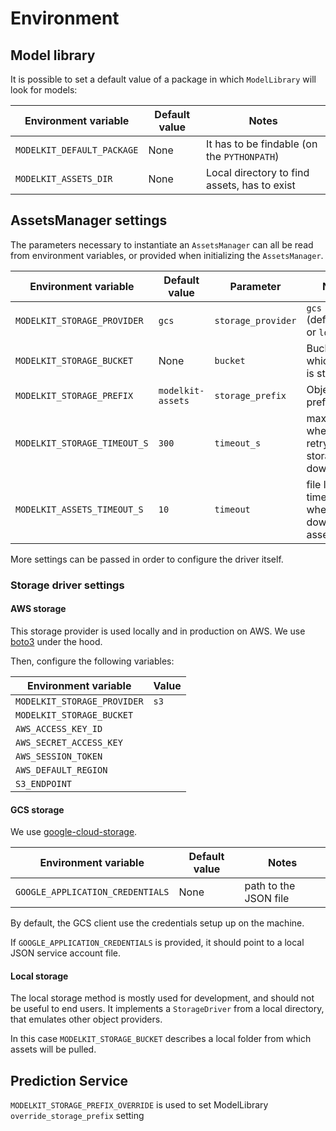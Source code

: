 # Environment

## Model library

It is possible to set a default value of a package in which `ModelLibrary` will look for models:

| Environment variable | Default value | Notes |
| --- | --- | --- |
| `MODELKIT_DEFAULT_PACKAGE` | None | It has to be findable (on the `PYTHONPATH`) |
| `MODELKIT_ASSETS_DIR` | None | Local directory to find assets, has to exist |

## AssetsManager settings

The parameters necessary to instantiate an `AssetsManager` can all be read from environment variables, or provided when initializing the `AssetsManager`.

| Environment variable | Default value | Parameter | Notes |
| --- | --- | --- | --- |
| `MODELKIT_STORAGE_PROVIDER` | `gcs` | `storage_provider` | `gcs` (default), `s3` or `local` |
| `MODELKIT_STORAGE_BUCKET` | None | `bucket` | Bucket in which data is stored |
| `MODELKIT_STORAGE_PREFIX` | `modelkit-assets` | `storage_prefix` | Objects prefix |
| `MODELKIT_STORAGE_TIMEOUT_S` | `300` | `timeout_s` | max time when retrying storage downloads |
| `MODELKIT_ASSETS_TIMEOUT_S` | `10` | `timeout` | file lock timeout when downloading assets |

More settings can be passed in order to configure the driver itself.

### Storage driver settings

#### AWS storage

This storage provider is used locally and in production on AWS. We use [boto3](https://boto3.amazonaws.com/v1/documentation/api/latest/index.html) under the hood.

Then, configure the following variables:

| Environment variable    | Value |
| ----------------------- | ----- |
| `MODELKIT_STORAGE_PROVIDER`      | `s3`  |
| `MODELKIT_STORAGE_BUCKET`    |       |
| `AWS_ACCESS_KEY_ID`     |       |
| `AWS_SECRET_ACCESS_KEY` |       |
| `AWS_SESSION_TOKEN`     |       |
| `AWS_DEFAULT_REGION`    |       |
| `S3_ENDPOINT`           |       |

#### GCS storage

We use [google-cloud-storage](https://googleapis.dev/python/storage/latest/index.html).

| Environment variable             | Default value | Notes                 |
| -------------------------------- | ------------- | --------------------- |
| `GOOGLE_APPLICATION_CREDENTIALS` | None          | path to the JSON file |

By default, the GCS client use the credentials setup up on the machine.

If `GOOGLE_APPLICATION_CREDENTIALS` is provided, it should point to a local JSON service account file.

#### Local storage

The local storage method is mostly used for development, and should not be useful to end users.
It implements a `StorageDriver` from a local directory, that emulates other object providers.

In this case `MODELKIT_STORAGE_BUCKET` describes a local folder from which assets will be pulled.

## Prediction Service

`MODELKIT_STORAGE_PREFIX_OVERRIDE` is used to set ModelLibrary `override_storage_prefix` setting
